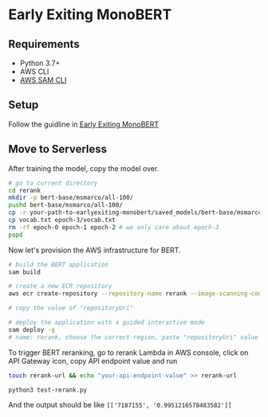 # Early Exiting MonoBERT

## Requirements

- Python 3.7+
- AWS CLI
- [AWS SAM CLI](https://docs.aws.amazon.com/serverless-application-model/latest/developerguide/serverless-sam-cli-install.html)

## Setup

Follow the guidline in [Early Exiting MonoBERT](https://github.com/castorini/earlyexiting-monobert)

## Move to Serverless

After training the model, copy the model over.

```bash
# go to current directory
cd rerank
mkdir -p bert-base/msmarco/all-100/
pushd bert-base/msmarco/all-100/
cp -r your-path-to-earlyexiting-monobert/saved_models/bert-base/msmarco/all-42/ .
cp vocab.txt epoch-3/vocab.txt
rm -rf epoch-0 epoch-1 epoch-2 # we only care about epoch-3
popd
```

Now let's provision the AWS infrastructure for BERT.

```bash
# build the BERT application
sam build

# create a new ECR repository
aws ecr create-repository --repository-name rerank --image-scanning-configuration scanOnPush=true --image-tag-mutability MUTABLE

# copy the value of "repositoryUri"

# deploy the application with a guided interactive mode
sam deploy -g
# name: rerank, choose the correct region, paste "repositoryUri" value and answer yes
```

To trigger BERT reranking, go to rerank Lambda in AWS console, click on API Gateway icon, copy API endpoint value and run

```bash
touch rerank-url && echo "your-api-endpoint-value" >> rerank-url

python3 test-rerank.py
```

And the output should be like `[['7187155', '0.9951216578483582']]`
